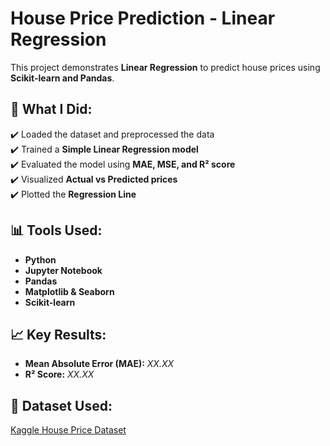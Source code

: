 # House Price Prediction - Linear Regression

This project demonstrates **Linear Regression** to predict house prices using **Scikit-learn and Pandas**.

## 📌 What I Did:
✔️ Loaded the dataset and preprocessed the data  
✔️ Trained a **Simple Linear Regression model**  
✔️ Evaluated the model using **MAE, MSE, and R² score**  
✔️ Visualized **Actual vs Predicted prices**  
✔️ Plotted the **Regression Line**  

## 📊 Tools Used:
- **Python**
- **Jupyter Notebook**
- **Pandas**
- **Matplotlib & Seaborn**
- **Scikit-learn**

## 📈 Key Results:
- **Mean Absolute Error (MAE):** _XX.XX_  
- **R² Score:** _XX.XX_  

## 📎 Dataset Used:
[Kaggle House Price Dataset](https://www.kaggle.com/datasets/harishkumardatalab/housing-price-prediction)

